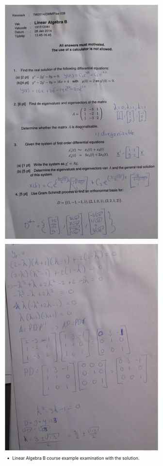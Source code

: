 ![./20170712-1440-cet-exam-1.png](./20170712-1440-cet-exam-1.png)

![./20170712-1440-cet-exam-2.png](./20170712-1440-cet-exam-2.png)

* Linear Algebra B course example examination with the solution.